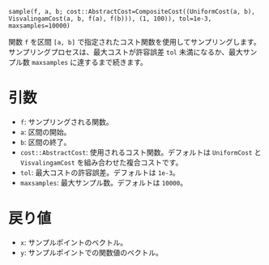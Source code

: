 ```
sample(f, a, b; cost::AbstractCost=CompositeCost((UniformCost(a, b), VisvalingamCost(a, b, f(a), f(b))), (1, 100)), tol=1e-3, maxsamples=10000)
```

関数 `f` を区間 `[a, b]` で指定されたコスト関数を使用してサンプリングします。サンプリングプロセスは、最大コストが許容誤差 `tol` 未満になるか、最大サンプル数 `maxsamples` に達するまで続きます。

# 引数

  * `f`: サンプリングされる関数。
  * `a`: 区間の開始。
  * `b`: 区間の終了。
  * `cost::AbstractCost`: 使用されるコスト関数。デフォルトは `UniformCost` と `VisvalingamCost` を組み合わせた複合コストです。
  * `tol`: 最大コストの許容誤差。デフォルトは `1e-3`。
  * `maxsamples`: 最大サンプル数。デフォルトは `10000`。

# 戻り値

  * `x`: サンプルポイントのベクトル。
  * `y`: サンプルポイントでの関数値のベクトル。
